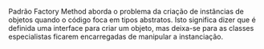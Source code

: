 Padrão Factory Method aborda o problema da criação de instâncias de objetos quando o código foca em tipos abstratos. Isto significa dizer que é definida uma interface para criar um objeto, mas deixa-se para as classes especialistas ficarem encarregadas de manipular a instanciação.